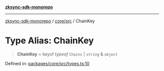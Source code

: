 [**zksync-sdk-monorepo**](../../../README.md)

***

[zksync-sdk-monorepo](../../../README.md) / [core/src](../README.md) / ChainKey

# Type Alias: ChainKey

> **ChainKey** = keyof *typeof* `Chains` \| `string` & `object`

Defined in: [packages/core/src/types.ts:10](https://github.com/dutterbutter/zksync-sdk/blob/128d557933eb10f01edd78c0b3392137ca480daf/packages/core/src/types.ts#L10)
